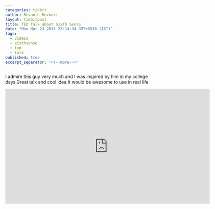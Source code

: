 ```yaml
---
categories: tidbit
author: Revanth Revoori
layout: tidbitpost
title: TED Talk about Sixth Sense
date: "Mon Mar 23 2015 23:14:34 GMT+0530 (IST)"
tags: 
  - videos
  - sixthsense
  - ted
  - talk
published: true
excerpt_separator: "<!--more-->"
---
```


<div><p>I admire this guy very much and I was inspired by him in my college days.Great talk and cool idea.It would be awesome to use in real life</p></div>
<div class="video">
<iframe src="https://embed-ssl.ted.com/talks/pattie_maes_demos_the_sixth_sense.html" width="640" height="360" frameborder="0" scrolling="no" webkitAllowFullScreen mozallowfullscreen allowFullScreen></iframe>
</div>
<!--more-->
